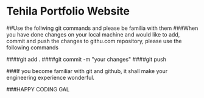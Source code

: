 # Tehila Portfolio Website

##Use the follwing git commands and please be familia with them
###When you have done changes on your local machine and would like to add, commit and push the changes to githu.com repository, please use the following commands

####git add .
####git commit -m "your changes"
####git push

###If you become familiar with git and github, it shall make your engineering experience wonderful.

###HAPPY CODING GAL
